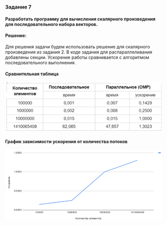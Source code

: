### Задание 7
#### Разработать программу для вычисления скалярного произведения для последовательного набора векторов.

#### Решение:
Для решения задачи будем использовать решение для скалярного произведения из задания 2. В коде задания для распараллеливания добавлены секции. Ускорение работы сравнивается с алгоритмом последовательного выполнения.

#### Сравнительная таблица
![img1.png](img/task7-table.png)

#### График зависимости ускорения от количества потоков
![img1.png](img/task7-char.png)